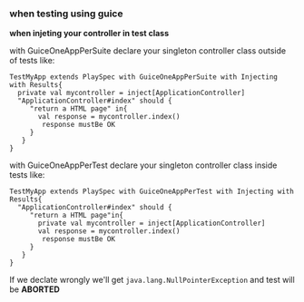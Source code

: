 ### when testing using guice

**when injeting your controller in test class**

with GuiceOneAppPerSuite
declare your singleton controller class outside of tests
like:

```
TestMyApp extends PlaySpec with GuiceOneAppPerSuite with Injecting with Results{
  private val mycontroller = inject[ApplicationController]
  "ApplicationController#index" should {
     "return a HTML page" in{
       val response = mycontroller.index()
        response mustBe OK
     }
   }
}
```

with GuiceOneAppPerTest
declare your singleton controller class inside tests
like:

```
TestMyApp extends PlaySpec with GuiceOneAppPerTest with Injecting with Results{
  "ApplicationController#index" should {
     "return a HTML page"in{
       private val mycontroller = inject[ApplicationController]
       val response = mycontroller.index()
        response mustBe OK
     }
   }
}
```

If we declate wrongly we'll get `java.lang.NullPointerException` and test will be **ABORTED** 
